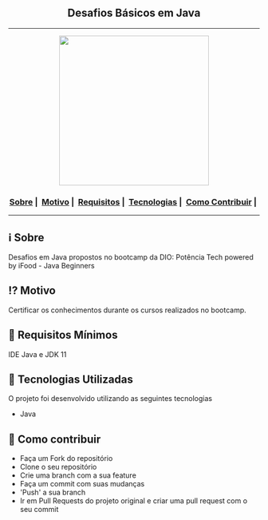 <h2 align="center">Desafios Básicos em Java</h2>

___


<p align="center">
  <img src="https://readme-maker.herokuapp.com/uploads/4925dc18a348105f-java.jfif" width="300" heigth="300">
</p>


<h3 align="center">
  <a href="#information_source-sobre">Sobre</a>&nbsp;|&nbsp;
  <a href="#interrobang-motivo">Motivo</a>&nbsp;|&nbsp;
  <a href="#seedling-requisitos-mínimos">Requisitos</a>&nbsp;|&nbsp;
  <a href="#rocket-tecnologias-utilizadas">Tecnologias</a>&nbsp;|&nbsp;
  <a href="#link-como-contribuir">Como Contribuir</a>&nbsp;|&nbsp;
</h3>

___


## :information_source: Sobre

Desafios em Java propostos no bootcamp da DIO: Potência Tech powered by iFood - Java Beginners

## :interrobang: Motivo

Certificar os conhecimentos durante os cursos realizados no bootcamp.

## :seedling: Requisitos Mínimos

IDE Java e JDK 11

## :rocket: Tecnologias Utilizadas 

O projeto foi desenvolvido utilizando as seguintes tecnologias

- Java

## :link: Como contribuir 

- Faça um Fork do repositório
- Clone o seu repositório
- Crie uma branch com a sua feature
- Faça um commit com suas mudanças
- 'Push' a sua branch
- Ir em Pull Requests do projeto original e criar uma pull request com o seu commit
